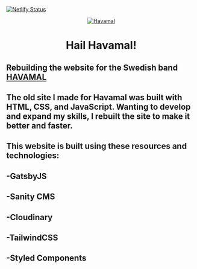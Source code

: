 [![Netlify Status](https://api.netlify.com/api/v1/badges/e9457660-cd47-47cc-a30c-fb92560a7bb1/deploy-status)](https://app.netlify.com/sites/havamal-rebuild-test/deploys)

<p align="center">
  <a href="https://havamal-rebuild-test.netlify.app/">
    <img alt="Havamal" src="https://i.imgur.com/laowgoL.png" />

  </a>
</p>
<h1 align="center">Hail Havamal!</h1>

## Rebuilding the website for the Swedish band **[HAVAMAL](https://havamal-rebuild-test.netlify.app/)**



## The old site I made for Havamal was built with HTML, CSS, and JavaScript.  Wanting to develop and expand my skills, I rebuilt the site to make it better and faster.


## This website is built using these resources and technologies:

## -GatsbyJS

## -Sanity CMS

## -Cloudinary

## -TailwindCSS

## -Styled Components
